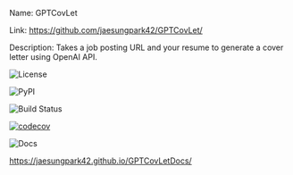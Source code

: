 Name: GPTCovLet

Link: https://github.com/jaesungpark42/GPTCovLet/

Description: Takes a job posting URL and your resume to generate a cover letter using OpenAI API.


![License](https://img.shields.io/github/license/jaesungpark42/GPTCovLet)

![PyPI](https://img.shields.io/pypi/v/GPTCovLet)

![Build Status](https://github.com/jaesungpark42/GPTCovLet/actions/workflows/build.yml/badge.svg)

[![codecov](https://codecov.io/gh/jaesungpark42/GPTCovLet/branch/main/graph/badge.svg?token=X5BN0AAOZ1)](https://codecov.io/gh/jaesungpark42/GPTCovLet)

![Docs](https://readthedocs.org/projects/GPTCovLet/badge/?version=<version>&style=<style>A)

https://jaesungpark42.github.io/GPTCovLetDocs/


